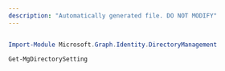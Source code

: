 ```yaml
---
description: "Automatically generated file. DO NOT MODIFY"
---
```


```powershell

Import-Module Microsoft.Graph.Identity.DirectoryManagement

Get-MgDirectorySetting

```